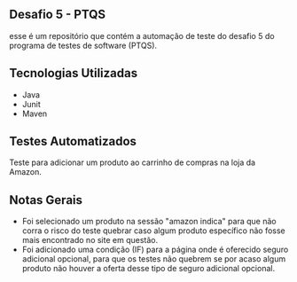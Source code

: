 ## Desafio 5 - PTQS
esse é um repositório que contém a automação de teste do desafio 5 do programa de testes de software (PTQS).

## Tecnologias Utilizadas
- Java
- Junit
- Maven

## Testes Automatizados
Teste para adicionar um produto ao carrinho de compras na loja da Amazon.

## Notas Gerais

- Foi selecionado um produto na sessão "amazon indica" para que não corra o risco do teste quebrar caso algum produto específico não fosse mais encontrado no site em questão.
- Foi adicionado uma condição (IF) para a página onde é oferecido seguro adicional opcional, para que os testes não quebrem se por acaso algum produto não houver a oferta desse tipo de seguro adicional opcional. 
